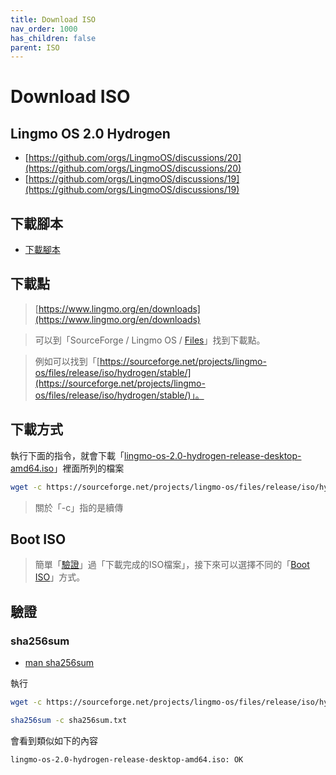```yaml
---
title: Download ISO
nav_order: 1000
has_children: false
parent: ISO
---
```



# Download ISO




## Lingmo OS 2.0 Hydrogen

* [https://github.com/orgs/LingmoOS/discussions/20](https://github.com/orgs/LingmoOS/discussions/20)
* [https://github.com/orgs/LingmoOS/discussions/19](https://github.com/orgs/LingmoOS/discussions/19)




## 下載腳本

* [下載腳本](https://github.com/samwhelp/lingmo-adjustment/tree/main/core/iso/boot-iso/boot-iso-by-grub/demo-boot-lingmo-hydrogen-iso)




## 下載點

> [https://www.lingmo.org/en/downloads](https://www.lingmo.org/en/downloads)

> 可以到「SourceForge / Lingmo OS / [Files](https://sourceforge.net/projects/lingmo-os/files/)」找到下載點。

> 例如可以找到「[https://sourceforge.net/projects/lingmo-os/files/release/iso/hydrogen/stable/](https://sourceforge.net/projects/lingmo-os/files/release/iso/hydrogen/stable/)」。




## 下載方式

執行下面的指令，就會下載「[lingmo-os-2.0-hydrogen-release-desktop-amd64.iso](https://sourceforge.net/projects/lingmo-os/files/release/iso/hydrogen/stable/lingmo-os-2.0-hydrogen-release-desktop-amd64.iso/download)」裡面所列的檔案

``` sh
wget -c https://sourceforge.net/projects/lingmo-os/files/release/iso/hydrogen/stable/lingmo-os-2.0-hydrogen-release-desktop-amd64.iso
```

> 關於「-c」指的是續傳




## Boot ISO

> 簡單「[驗證](#驗證)」過「下載完成的ISO檔案」，接下來可以選擇不同的「[Boot ISO](https://samwhelp.github.io/note-about-debian/read/core/iso/boot-iso.html)」方式。




## 驗證


### sha256sum

* [man sha256sum](https://manpages.debian.org/bookworm/coreutils/sha256sum.1.en.html)

執行

``` sh
wget -c https://sourceforge.net/projects/lingmo-os/files/release/iso/hydrogen/stable/sha256sum.txt

sha256sum -c sha256sum.txt
```

會看到類似如下的內容

```
lingmo-os-2.0-hydrogen-release-desktop-amd64.iso: OK
```
